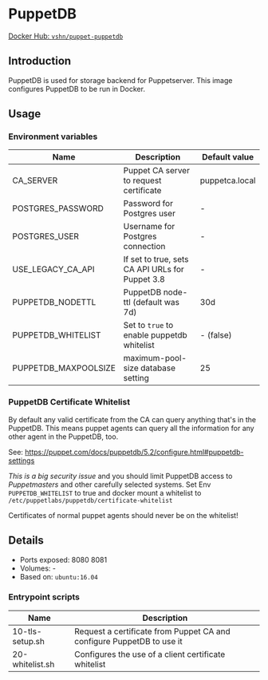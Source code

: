 # PuppetDB

[Docker Hub: `vshn/puppet-puppetdb`](https://hub.docker.com/r/vshn/puppet-puppetdb/)

## Introduction

PuppetDB is used for storage backend for Puppetserver. This image configures PuppetDB
to be run in Docker.

## Usage

### Environment variables

| Name                 | Description                                     | Default value  |
| ----                 | -----------------------------------------       | -------------  |
| CA_SERVER            | Puppet CA server to request certificate         | puppetca.local |
| POSTGRES_PASSWORD    | Password for Postgres user                      | -              |
| POSTGRES_USER        | Username for Postgres connection                | -              |
| USE_LEGACY_CA_API    | If set to true, sets CA API URLs for Puppet 3.8 | -              |
| PUPPETDB_NODETTL     | PuppetDB node-ttl (default was 7d)              | 30d            |
| PUPPETDB_WHITELIST   | Set to `true` to enable puppetdb whitelist      | - (false)      |
| PUPPETDB_MAXPOOLSIZE | maximum-pool-size database setting              | 25             |

### PuppetDB Certificate Whitelist
By default any valid certificate from the CA can query anything that's in the PuppetDB.
This means puppet agents can query all the information for any other agent in the PuppetDB, too.

See: https://puppet.com/docs/puppetdb/5.2/configure.html#puppetdb-settings

*This is a big security issue* and you should limit PuppetDB access to *Puppetmasters* and other carefully selected systems.
Set Env `PUPPETDB_WHITELIST` to true and docker mount a whitelist to `/etc/puppetlabs/puppetdb/certificate-whitelist`

Certificates of normal puppet agents should never be on the whitelist!

## Details

* Ports exposed: 8080 8081
* Volumes: -
* Based on: `ubuntu:16.04`

### Entrypoint scripts

| Name            | Description                                                           |
| ----            | -----------                                                           |
| 10-tls-setup.sh | Request a certificate from Puppet CA and configure PuppetDB to use it |
| 20-whitelist.sh | Configures the use of a client certificate whitelist                  |
